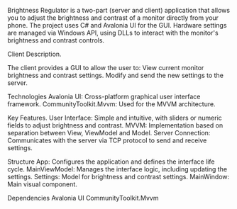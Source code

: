 Brightness Regulator is a two-part (server and client) application that allows you to adjust the brightness and contrast of a monitor directly from your phone.
The project uses C# and Avalonia UI for the GUI. Hardware settings are managed via Windows API, using DLLs to interact with the monitor's brightness and contrast controls.

Client Description.

The client provides a GUI to allow the user to:
    View current monitor brightness and contrast settings.
    Modify and send the new settings to the server.

Technologies
    Avalonia UI: Cross-platform graphical user interface framework.
    CommunityToolkit.Mvvm: Used for the MVVM architecture.

Key Features.
    User Interface: Simple and intuitive, with sliders or numeric fields to adjust brightness and contrast.
    MVVM: Implementation based on separation between View, ViewModel and Model.
    Server Connection: Communicates with the server via TCP protocol to send and receive settings.

Structure
    App: Configures the application and defines the interface life cycle.
    MainViewModel: Manages the interface logic, including updating the settings.
    Settings: Model for brightness and contrast settings.
    MainWindow: Main visual component.

Dependencies
    Avalonia UI
    CommunityToolkit.Mvvm
